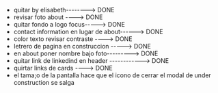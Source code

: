 - quitar by elisabeth--------> DONE
- revisar foto about ----> DONE
- quitar fondo a logo focus-----> DONE
- contact information en lugar de about------> DONE
- color texto revisar contraste ----> DONE
- letrero de pagina en construccion -----> DONE
- en about poner nombre bajo foto---------> DONE
- quitar link de linkedind en header ------------> DONE
- quirtar links de cards ----> DONE
- el tama;o de la pantalla hace que el icono de cerrar el modal de under construction se salga
